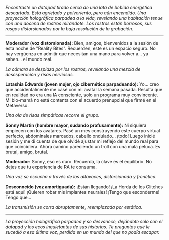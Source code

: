 _Encontraste un datapad tirado cerca de una lata de bebida energética descartada. Está agrietado y polvoriento, pero aún encendido. Una proyección holográfica parpadea a la vida, revelando una habitación tenue con una docena de rostros mirándote. Los rostros están borrosos, sus rasgos distorsionados por la baja resolución de la grabación._

---

**Moderador (voz distorsionada):** Bien, amigos, bienvenidos a la sesión de esta noche de "Reality Bites". Recuerden, este es un espacio seguro. No hay vergüenza en admitir que necesitan una mano para volver a... ya saben... el mundo real.

_La cámara se desplaza por los rostros, revelando una mezcla de desesperación y risas nerviosas._

**Latashia Edwards (joven mujer, ojo cibernético parpadeando):** Yo... creo que accidentalmente me casé con mi avatar la semana pasada. Resulta que en realidad no era una IA consciente, solo un programa muy convincente. Mi bio-mamá no está contenta con el acuerdo prenupcial que firmé en el Metaverso.

_Una ola de risas simpáticas recorre el grupo._

**Sonny Martin (hombre mayor, sudando profusamente):** Ni siquiera empiecen con los avatares. Pasé un mes construyendo este cuerpo virtual perfecto, abdominales marcados, cabello ondulado... ¡todo! Luego inicié sesión y me di cuenta de que olvidé ajustar mi reflejo del mundo real para que coincidiera. Ahora camino pareciendo un troll con una mala peluca. Es brutal, amigo, brutal.

**Moderador:** Sonny, eso es duro. Recuerda, la clave es el equilibrio. No dejes que tu experiencia de RA te consuma.

_Una voz se escucha a través de los altavoces, distorsionada y frenética._

**Desconocido (voz amortiguada):** ¡Están llegando! ¡La Horda de los Glitches está aquí! ¡Quieren robar mis implantes neurales! ¡Tengo que esconderme! Tengo que...

_La transmisión se corta abruptamente, reemplazada por estática._

---

_La proyección holográfica parpadea y se desvanece, dejándote solo con el datapad y los ecos inquietantes de sus historias. Te preguntas qué le sucedió a esa última voz, perdida en un mundo del que no podía escapar._
